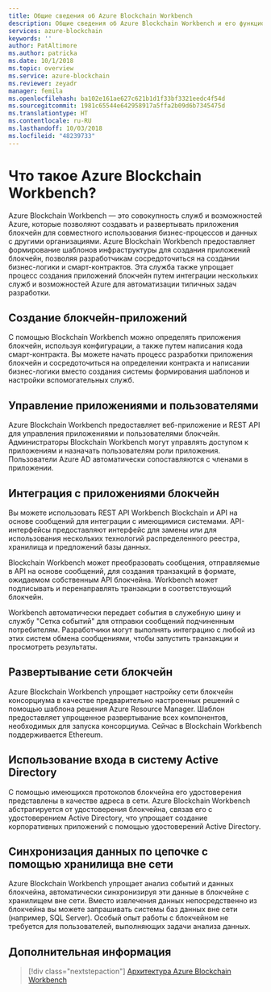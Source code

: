 ```yaml
---
title: Общие сведения об Azure Blockchain Workbench
description: Общие сведения об Azure Blockchain Workbench и его функциональных возможностях.
services: azure-blockchain
keywords: ''
author: PatAltimore
ms.author: patricka
ms.date: 10/1/2018
ms.topic: overview
ms.service: azure-blockchain
ms.reviewer: zeyadr
manager: femila
ms.openlocfilehash: ba102e161ae627c621b1d1f33bf3321eedc4f54d
ms.sourcegitcommit: 1981c65544e642958917a5ffa2b09d6b7345475d
ms.translationtype: HT
ms.contentlocale: ru-RU
ms.lasthandoff: 10/03/2018
ms.locfileid: "48239733"
---
```

# <a name="what-is-azure-blockchain-workbench"></a>Что такое Azure Blockchain Workbench?

Azure Blockchain Workbench — это совокупность служб и возможностей Azure, которые позволяют создавать и развертывать приложения блокчейн для совместного использования бизнес-процессов и данных с другими организациями. Azure Blockchain Workbench предоставляет формирование шаблонов инфраструктуры для создания приложений блокчейн, позволяя разработчикам сосредоточиться на создании бизнес-логики и смарт-контрактов. Эта служба также упрощает процесс создания приложений блокчейн путем интеграции нескольких служб и возможностей Azure для автоматизации типичных задач разработки.

## <a name="create-blockchain-applications"></a>Создание блокчейн-приложений

С помощью Blockchain Workbench можно определять приложения блокчейн, используя конфигурации, а также путем написания кода смарт-контракта. Вы можете начать процесс разработки приложения блокчейн и сосредоточиться на определении контракта и написании бизнес-логики вместо создания системы формирования шаблонов и настройки вспомогательных служб.

## <a name="manage-applications-and-users"></a>Управление приложениями и пользователями

Azure Blockchain Workbench предоставляет веб-приложение и REST API для управления приложениями и пользователями блокчейн. Администраторы Blockchain Workbench могут управлять доступом к приложениям и назначать пользователям роли приложения. Пользователи Azure AD автоматически сопоставляются с членами в приложении.

## <a name="integrate-blockchain-with-applications"></a>Интеграция с приложениями блокчейн

Вы можете использовать REST API Workbench Blockchain и API на основе сообщений для интеграции с имеющимися системами. API-интерфейсы предоставляют интерфейс для замены или для использования нескольких технологий распределенного реестра, хранилища и предложений базы данных.

Blockchain Workbench может преобразовать сообщения, отправляемые в API на основе сообщений, для создания транзакций в формате, ожидаемом собственным API блокчейна.  Workbench может подписывать и перенаправлять транзакции в соответствующий блокчейн. 

Workbench автоматически передает события в служебную шину и службу "Сетка событий" для отправки сообщений подчиненным потребителям. Разработчики могут выполнять интеграцию с любой из этих систем обмена сообщениями, чтобы запустить транзакции и просмотреть результаты.

## <a name="deploy-a-blockchain-network"></a>Развертывание сети блокчейн

Azure Blockchain Workbench упрощает настройку сети блокчейн консорциума в качестве предварительно настроенных решений с помощью шаблона решения Azure Resource Manager. Шаблон предоставляет упрощенное развертывание всех компонентов, необходимых для запуска консорциума. Сейчас в Blockchain Workbench поддерживается Ethereum.

## <a name="use-active-directory-login"></a>Использование входа в систему Active Directory

С помощью имеющихся протоколов блокчейна его удостоверения представлены в качестве адреса в сети. Azure Blockchain Workbench абстрагируется от удостоверения блокчейна, связав его с удостоверением Active Directory, что упрощает создание корпоративных приложений с помощью удостоверений Active Directory.

## <a name="synchronize-on-chain-data-with-off-chain-storage"></a>Синхронизация данных по цепочке с помощью хранилища вне сети

Azure Blockchain Workbench упрощает анализ событий и данных блокчейна, автоматически синхронизируя эти данные в блокчейне с хранилищем вне сети. Вместо извлечения данных непосредственно из блокчейна вы можете запрашивать системы баз данных вне сети (например, SQL Server). Особый опыт работы с блокчейном не требуется для пользователей, выполняющих задачи анализа данных. 

## <a name="next-steps"></a>Дополнительная информация

> [!div class="nextstepaction"]
> [Архитектура Azure Blockchain Workbench](architecture.md)
